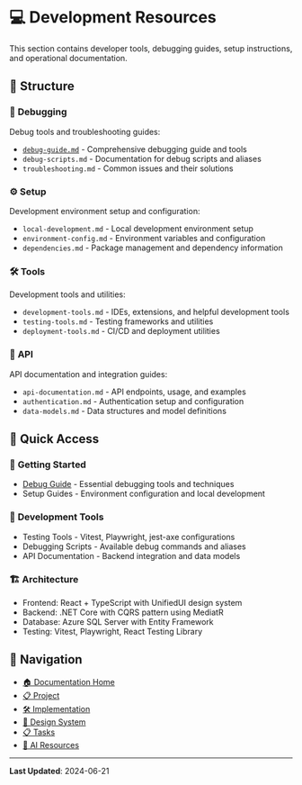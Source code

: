 # 💻 Development Resources

This section contains developer tools, debugging guides, setup instructions, and operational documentation.

## 📁 Structure

### 🐛 **Debugging**

Debug tools and troubleshooting guides:

- [`debug-guide.md`](./debugging/debug-guide.md) - Comprehensive debugging guide and tools
- `debug-scripts.md` - Documentation for debug scripts and aliases
- `troubleshooting.md` - Common issues and their solutions

### ⚙️ **Setup**

Development environment setup and configuration:

- `local-development.md` - Local development environment setup
- `environment-config.md` - Environment variables and configuration
- `dependencies.md` - Package management and dependency information

### 🛠️ **Tools**

Development tools and utilities:

- `development-tools.md` - IDEs, extensions, and helpful development tools
- `testing-tools.md` - Testing frameworks and utilities
- `deployment-tools.md` - CI/CD and deployment utilities

### 🔌 **API**

API documentation and integration guides:

- `api-documentation.md` - API endpoints, usage, and examples
- `authentication.md` - Authentication setup and configuration
- `data-models.md` - Data structures and model definitions

## 🎯 **Quick Access**

### 🚀 **Getting Started**

- [Debug Guide](./debugging/debug-guide.md) - Essential debugging tools and techniques
- Setup Guides - Environment configuration and local development

### 🔧 **Development Tools**

- Testing Tools - Vitest, Playwright, jest-axe configurations
- Debugging Scripts - Available debug commands and aliases
- API Documentation - Backend integration and data models

### 🏗️ **Architecture**

- Frontend: React + TypeScript with UnifiedUI design system
- Backend: .NET Core with CQRS pattern using MediatR
- Database: Azure SQL Server with Entity Framework
- Testing: Vitest, Playwright, React Testing Library

## 🔗 **Navigation**

- [🏠 Documentation Home](../README.md)
- [📋 Project](../project/README.md)
- [🛠️ Implementation](../implementation/README.md)
- [🎨 Design System](../design/README.md)
- [📋 Tasks](../tasks/README.md)
- [🤖 AI Resources](../ai/README.md)

---

**Last Updated**: 2024-06-21

